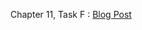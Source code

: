 Chapter 11, Task F : 
[Blog Post](https://romanturner.medium.com/agile-web-development-with-rails-6-chapter-11-task-f-ccdecd5ec08f)
